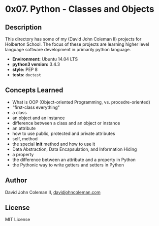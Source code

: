 # 0x07. Python - Classes and Objects

## Description

This directory has some of my (David John Coleman II) projects for Holberton
School.  The focus of these projects are learning higher level language software
development in primarily python language.

* __Environment:__ Ubuntu 14.04 LTS
* __python3 version:__ 3.4.3
* __style:__ PEP 8
* __tests:__ `doctest`

## Concepts Learned

* What is OOP (Object-oriented Programming, vs. procedre-oriented)
* "first-class everything"
* a class
* an object and an instance
* difference between a class and an object or instance
* an attribute
* how to use public, protected and private attributes
* self, method
* the special __init__ method and how to use it
* Data Abstraction, Data Encapsulation, and Information Hiding
* a property
* the difference between an attribute and a property in Python
* the Pythonic way to write getters and setters in Python

## Author

David John Coleman II, [davidjohncoleman.com](http://www.davidjohncoleman.com/)

## License

MIT License

